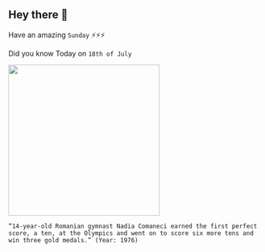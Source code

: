 ## Hey there 👋
Have an amazing `Sunday` ⚡⚡⚡

Did you know Today on `18th of July`
 
 [<img src="https://upload.wikimedia.org/wikipedia/commons/8/8a/Nadia_Com%C4%83neci_2016_stamp_of_Romania.jpg" width="300" />](https://en.wikipedia.org/wiki/Nadia_Com%C4%83neci) 
 ```
“14-year-old Romanian gymnast Nadia Comaneci earned the first perfect score, a ten, at the Olympics and went on to score six more tens and win three gold medals.” (Year: 1976)
```
